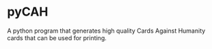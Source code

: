 # pyCAH
A python program that generates high quality Cards Against Humanity cards that can be used for printing.
